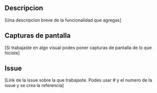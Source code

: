 ## Descripcion

[Una descripcion breve de la funcionalidad que agregas]

## Capturas de pantalla

[Si trabajaste en algo visual podes poner capturas de pantalla de lo que hiciste]

## Issue

[Link de la issue sobre la que trabajaste. Podes usar # y el numero de la issue y se crea la referencia]
